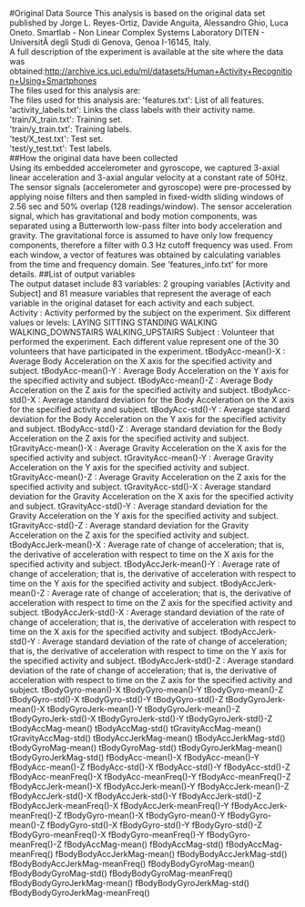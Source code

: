 #Original Data Source
This analysis is based on the original data set published by Jorge L. Reyes-Ortiz, Davide Anguita, Alessandro Ghio, Luca Oneto. Smartlab - Non Linear Complex Systems Laboratory DITEN - UniversitÃ degli Studi di Genova, Genoa I-16145, Italy.  
A full description of the experiment is available at the site where the data was obtained:http://archive.ics.uci.edu/ml/datasets/Human+Activity+Recognition+Using+Smartphones  
The files used for this analysis are:  
The files used for this analysis are:
'features.txt': List of all features.  
'activity_labels.txt': Links the class labels with their activity name.  
'train/X_train.txt': Training set.  
'train/y_train.txt': Training labels.  
'test/X_test.txt': Test set.  
'test/y_test.txt': Test labels.  
##How the original data have been collected  
Using its embedded accelerometer and gyroscope, we captured 3-axial linear acceleration and 3-axial angular velocity at a constant rate of 50Hz.
The sensor signals (accelerometer and gyroscope) were pre-processed by applying noise filters and then sampled in fixed-width sliding windows of 2.56 sec and 50% overlap (128 readings/window). 
The sensor acceleration signal, which has gravitational and body motion components, was separated using a Butterworth low-pass filter into body acceleration and gravity. 
The gravitational force is assumed to have only low frequency components, therefore a filter with 0.3 Hz cutoff frequency was used. 
From each window, a vector of features was obtained by calculating variables from the time and frequency domain. See 'features_info.txt' for more details.
##List of output variables  
The output dataset include 83 variables: 2 grouping variables [Activity and Subject] and 81 measure variables that represent the average of each variable in the original dataset for each activity and each subject.  
Activity : Activity performed by the subject on the experiment. Six different values or levels: LAYING SITTING STANDING WALKING WALKING_DOWNSTAIRS WALKING_UPSTAIRS
Subject : Volunteer that performed the experiment. Each different value represent one of the 30 volunteers that have participated in the experiment.
tBodyAcc-mean()-X : Average Body Acceleration on the X axis for the specified activity and subject.
tBodyAcc-mean()-Y : Average Body Acceleration on the Y axis for the specified activity and subject.
tBodyAcc-mean()-Z : Average Body Acceleration on the Z axis for the specified activity and subject.
tBodyAcc-std()-X : Average standard deviation for the Body Acceleration on the X axis for the specified activity and subject.
tBodyAcc-std()-Y : Average standard deviation for the Body Acceleration on the Y axis for the specified activity and subject.
tBodyAcc-std()-Z : Average standard deviation for the Body Acceleration on the Z axis for the specified activity and subject.
tGravityAcc-mean()-X : Average Gravity Acceleration on the X axis for the specified activity and subject.
tGravityAcc-mean()-Y : Average Gravity Acceleration on the Y axis for the specified activity and subject.
tGravityAcc-mean()-Z : Average Gravity Acceleration on the Z axis for the specified activity and subject.
tGravityAcc-std()-X : Average standard deviation for the Gravity Acceleration on the X axis for the specified activity and subject.
tGravityAcc-std()-Y : Average standard deviation for the Gravity Acceleration on the Y axis for the specified activity and subject.
tGravityAcc-std()-Z : Average standard deviation for the Gravity Acceleration on the Z axis for the specified activity and subject.
tBodyAccJerk-mean()-X : Average rate of change of acceleration; that is, the derivative of acceleration with respect to time on the X axis for the specified activity and subject.
tBodyAccJerk-mean()-Y : Average rate of change of acceleration; that is, the derivative of acceleration with respect to time on the Y axis for the specified activity and subject.
tBodyAccJerk-mean()-Z : Average rate of change of acceleration; that is, the derivative of acceleration with respect to time on the Z axis for the specified activity and subject.
tBodyAccJerk-std()-X : Average standard deviation of the rate of change of acceleration; that is, the derivative of acceleration with respect to time on the X axis for the specified activity and subject.
tBodyAccJerk-std()-Y : Average standard deviation of the rate of change of acceleration; that is, the derivative of acceleration with respect to time on the Y axis for the specified activity and subject.
tBodyAccJerk-std()-Z : Average standard deviation of the rate of change of acceleration; that is, the derivative of acceleration with respect to time on the Z axis for the specified activity and subject.
tBodyGyro-mean()-X
tBodyGyro-mean()-Y
tBodyGyro-mean()-Z
tBodyGyro-std()-X
tBodyGyro-std()-Y
tBodyGyro-std()-Z
tBodyGyroJerk-mean()-X
tBodyGyroJerk-mean()-Y
tBodyGyroJerk-mean()-Z
tBodyGyroJerk-std()-X
tBodyGyroJerk-std()-Y
tBodyGyroJerk-std()-Z
tBodyAccMag-mean()
tBodyAccMag-std()
tGravityAccMag-mean()
tGravityAccMag-std()
tBodyAccJerkMag-mean()
tBodyAccJerkMag-std()
tBodyGyroMag-mean()
tBodyGyroMag-std()
tBodyGyroJerkMag-mean()
tBodyGyroJerkMag-std()
fBodyAcc-mean()-X
fBodyAcc-mean()-Y
fBodyAcc-mean()-Z
fBodyAcc-std()-X
fBodyAcc-std()-Y
fBodyAcc-std()-Z
fBodyAcc-meanFreq()-X
fBodyAcc-meanFreq()-Y
fBodyAcc-meanFreq()-Z
fBodyAccJerk-mean()-X
fBodyAccJerk-mean()-Y
fBodyAccJerk-mean()-Z
fBodyAccJerk-std()-X
fBodyAccJerk-std()-Y
fBodyAccJerk-std()-Z
fBodyAccJerk-meanFreq()-X
fBodyAccJerk-meanFreq()-Y
fBodyAccJerk-meanFreq()-Z
fBodyGyro-mean()-X
fBodyGyro-mean()-Y
fBodyGyro-mean()-Z
fBodyGyro-std()-X
fBodyGyro-std()-Y
fBodyGyro-std()-Z
fBodyGyro-meanFreq()-X
fBodyGyro-meanFreq()-Y
fBodyGyro-meanFreq()-Z
fBodyAccMag-mean()
fBodyAccMag-std()
fBodyAccMag-meanFreq()
fBodyBodyAccJerkMag-mean()
fBodyBodyAccJerkMag-std()
fBodyBodyAccJerkMag-meanFreq()
fBodyBodyGyroMag-mean()
fBodyBodyGyroMag-std()
fBodyBodyGyroMag-meanFreq()
fBodyBodyGyroJerkMag-mean()
fBodyBodyGyroJerkMag-std()
fBodyBodyGyroJerkMag-meanFreq()

